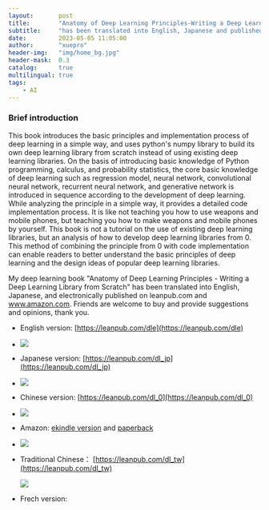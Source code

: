 ```yaml
---
layout:       post
title:        "Anatomy of Deep Learning Principles-Writing a Deep Learning Library from Scratch "
subtitle:     "has been translated into English, Japanese and published on leanpub.com and www.amazon.com"
date:         2023-05-05 11:05:00
author:       "xuepro"
header-img:   "img/home_bg.jpg"
header-mask:  0.3
catalog:      true
multilingual: true
tags:
    - AI
---
```


### Brief introduction

This book introduces the basic principles and implementation process of deep learning in a simple way, and uses python's numpy library to build its own deep learning library from scratch instead of using existing deep learning libraries. On the basis of introducing basic knowledge of Python programming, calculus, and probability statistics, the core basic knowledge of deep learning such as regression model, neural network, convolutional neural network, recurrent neural network, and generative network is introduced in sequence according to the development of deep learning. While analyzing the principle in a simple way, it provides a detailed code implementation process. It is like not teaching you how to use weapons and mobile phones, but teaching you how to make weapons and mobile phones by yourself. This book is not a tutorial on the use of existing deep learning libraries, but an analysis of how to develop deep learning libraries from 0. This method of combining the principle from 0 with code implementation can enable readers to better understand the basic principles of deep learning and the design ideas of popular deep learning libraries. 

My deep learning book "Anatomy of Deep Learning Principles - Writing a Deep Learning Library from Scratch" has been translated into English, Japanese, and electronically published on leanpub.com and www.amazon.com. Friends are welcome to buy and provide suggestions and opinions, thank you.

- English version:     [https://leanpub.com/dle](https://leanpub.com/dle)
- 
    ![](https://d2sofvawe08yqg.cloudfront.net/dle/s_hero?1683118104)
    
- Japanese version:     [https://leanpub.com/dl_jp](https://leanpub.com/dl_jp)
- 
    ![](https://d2sofvawe08yqg.cloudfront.net/dl_jp/s_hero?1683210563)
    
- Chinese version:     [https://leanpub.com/dl_0](https://leanpub.com/dl_0)
- 
   ![](https://d2sofvawe08yqg.cloudfront.net/dl_0/s_hero?1683117922)
   
- Amazon: [ekindle version](https://www.amazon.com/dp/B0C3XZZKY6) and [paperback](https://www.amazon.com/dp/B0C2SMM6NH)
- 
    ![](https://m.media-amazon.com/images/I/41REwjy3gZL._SX390_BO1,204,203,200_.jpg)
- Traditional Chinese： [https://leanpub.com/dl_tw](https://leanpub.com/dl_tw)

   ![](https://d2sofvawe08yqg.cloudfront.net/dl_tw/s_hero?1683280365)
   
- Frech version: 
     
     

